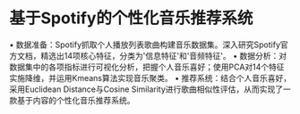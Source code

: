 # 基于Spotify的个性化音乐推荐系统

•	数据准备：Spotify抓取个人播放列表歌曲构建音乐数据集。深入研究Spotify官方文档，精选出14项核心特征，分类为'信息特征'和'音频特征'。
•	数据分析：对数据集中的各项指标进行可视化分析，把握个人音乐喜好；使用PCA对14个特征实施降维，并运用Kmeans算法实现音乐聚类。
•	推荐系统：结合个人音乐喜好，采用Euclidean Distance与Cosine Similarity进行歌曲相似性评估，从而实现了一款基于内容的个性化音乐推荐系统。

